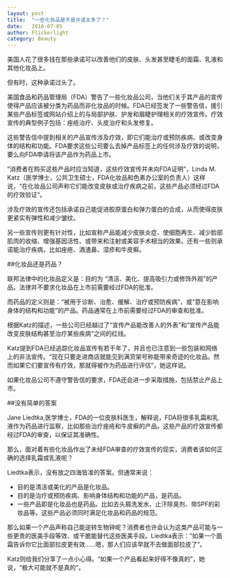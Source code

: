 ```yaml
---
layout: post
title:  "一些化妆品是不是许诺太多了？"
date:   2016-07-05
author: Flickerlight
category: Beauty
---
```


美国人花了很多钱在那些承诺可以改善他们的皮肤、头发甚至睫毛的面霜、乳液和其他化妆品上。

但有时，这种承诺过头了。

美国食品和药品管理局（FDA）警告了一些化妆品公司，当他们关于其产品的宣传使得产品应该被分类为药品而非化妆品的时候。FDA已经签发了一些警告信，援引某些产品标签或网站介绍上的与局部护肤、护发和眉睫护理相关的疗效宣传。疗效宣传的典型例子包括：痤疮治疗、头皮治疗和头发修复。

这些警告信中提到相关的产品宣传涉及疗效，即它们能治疗或预防疾病、或改变身体的结构和功能。FDA要求这些公司要么去掉产品标签上的任何涉及疗效的说明，要么向FDA申请将该产品作为药品上市。

“消费者在购买这些产品时应当知道，这些疗效宣传并未向FDA证明”，Linda M. Katz（医学博士，公共卫生硕士，FDA化妆品和色素办公室的负责人）这样说，“在化妆品公司声称它们能改变皮肤或治疗疾病之前，这些产品必须经过FDA的疗效验证“。

涉及疗效的宣传还包括承诺自己能促进胶原蛋白和弹力蛋白的合成，从而使得皮肤更紧实有弹性和减少皱纹。

另一些宣传则更有针对性，比如宣称产品能减少皮肤炎症、使细胞再生、减少脸部肌肉的收缩、增强基因活性、或带来和注射或美容手术相当的效果。还有一些则承诺能治疗疾病，比如痤疮、酒渣鼻、湿疹和牛皮癣。

##化妆品还是药品？

联邦法律中的化妆品定义是：目的为 “清洁、美化、提高吸引力或修饰外观”的产品。法律并不要求化妆品在上市前需要经过FDA的批准。

而药品的定义则是：“被用于诊断、治愈、缓解、治疗或预防疾病”，或“意在影响身体的结构和功能”的产品。药品通常在上市前需要经过FDA的审查和批准。

根据Katz的描述，一些公司已经越过了“宣传产品能改善人的外表”和“宣传产品能改变皮肤结构甚至治疗某些疾病“之间的红线。

Katz提到FDA已经追踪化妆品宣传有若干年了，并且也已注意到一些包装和网络上的非法宣传。“现在只要走进商店就能见到满货架号称能带来奇迹的化妆品。然而如果它们要宣传有疗效，那就得被作为药品进行评估”，她这样说。

如果化妆品公司不遵守警告信的要求，FDA还会进一步采取措施，包括禁止产品上市。


##没有简单的答案

Jane Liedtka,医学博士，FDA的一位皮肤科医生，解释说，FDA将很多乳霜和乳液作为药品进行监察，比如那些治疗痤疮和牛皮癣的产品。这些产品的疗效宣传都经过FDA的审查，以保证其准确性。

那么，面对着有些化妆品作出了未经FDA审查的疗效宣传的现实，消费者该如何正确的选择乳霜或乳液呢？

Liedtka表示，没有放之四海皆准的答案。但通常来说：

- 目的是清洁或美化的产品是化妆品。
- 目的是治疗或预防疾病、影响身体结构和功能的产品，是药品。
- 一些产品即是化妆品也是药品。比如去头屑洗发水、止汗除臭剂、带SPF的彩妆品等。这些产品必须同时满足化妆品和药品的规范。

那么如果一个产品声称自己能逆转生物钟呢？消费者也许会认为这类产品可能与一些更贵的医美手段等效、或干脆能替代这些医美手段。Liedtka表示：”如果一个面霜告诉你它比面部拉皮更有效……嗯，那人们应该早就不去做面部拉皮了”。

Katz则给我们分享了一点小心得。“如果一个产品看起来好得不像真的”，她说，“极大可能就不是真的”。


